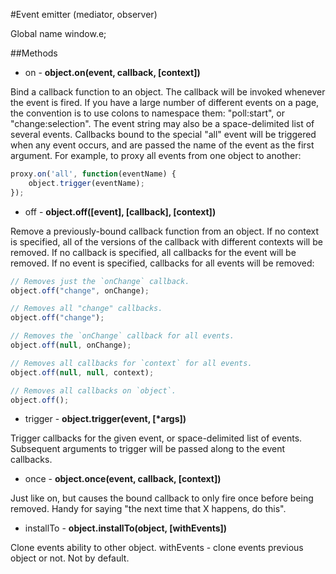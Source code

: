 #Event emitter (mediator, observer)

Global name window.e;

##Methods
- on - __object.on(event, callback, [context])__

Bind a callback function to an object. The callback will be invoked whenever the event is fired. If you have a large number of different events on a page, the convention is to use colons to namespace them: "poll:start", or "change:selection". The event string may also be a space-delimited list of several events.
Callbacks bound to the special "all" event will be triggered when any event occurs, and are passed the name of the event as the first argument. For example, to proxy all events from one object to another:

```js
proxy.on('all', function(eventName) {
	object.trigger(eventName);
});
```

- off - __object.off([event], [callback], [context])__

Remove a previously-bound callback function from an object. If no context is specified, all of the versions of the callback with different contexts will be removed. If no callback is specified, all callbacks for the event will be removed. If no event is specified, callbacks for all events will be removed:

```js
// Removes just the `onChange` callback.
object.off("change", onChange);

// Removes all "change" callbacks.
object.off("change");

// Removes the `onChange` callback for all events.
object.off(null, onChange);

// Removes all callbacks for `context` for all events.
object.off(null, null, context);

// Removes all callbacks on `object`.
object.off();
```

- trigger - __object.trigger(event, [*args])__

Trigger callbacks for the given event, or space-delimited list of events. Subsequent arguments to trigger will be passed along to the event callbacks.

- once - __object.once(event, callback, [context])__

Just like on, but causes the bound callback to only fire once before being removed. Handy for saying "the next time that X happens, do this".

- installTo - __object.installTo(object, [withEvents])__

Clone events ability to other object. withEvents - clone events previous object or not. Not by default.

